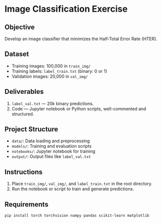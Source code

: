 # Image Classification Exercise

## Objective
Develop an image classifier that minimizes the Half-Total Error Rate (HTER).

## Dataset
- Training images: 100,000 in `train_img/`
- Training labels: `label_train.txt` (binary: 0 or 1)
- Validation images: 20,000 in `val_img/`

## Deliverables
1. `label_val.txt` — 20k binary predictions.
2. Code — Jupyter notebook or Python scripts, well-commented and structured.

## Project Structure
- `data/`: Data loading and preprocessing
- `models/`: Training and evaluation scripts
- `notebooks/`: Jupyter notebook for training
- `output/`: Output files like `label_val.txt`

## Instructions
1. Place `train_img/`, `val_img/`, and `label_train.txt` in the root directory.
2. Run the notebook or script to train and generate predictions.

## Requirements
```bash
pip install torch torchvision numpy pandas scikit-learn matplotlib
